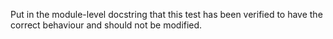 Put in the module-level docstring that this test has been verified to have the correct behaviour and should not be modified.
